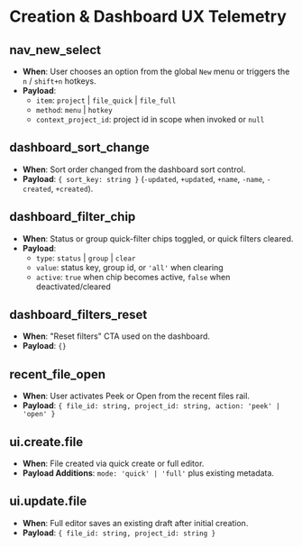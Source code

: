 # Creation & Dashboard UX Telemetry

## nav_new_select
- **When**: User chooses an option from the global `New` menu or triggers the `n` / `shift+n` hotkeys.
- **Payload**:
  - `item`: `project` | `file_quick` | `file_full`
  - `method`: `menu` | `hotkey`
  - `context_project_id`: project id in scope when invoked or `null`

## dashboard_sort_change
- **When**: Sort order changed from the dashboard sort control.
- **Payload**: `{ sort_key: string }` (`-updated`, `+updated`, `+name`, `-name`, `-created`, `+created`).

## dashboard_filter_chip
- **When**: Status or group quick-filter chips toggled, or quick filters cleared.
- **Payload**:
  - `type`: `status` | `group` | `clear`
  - `value`: status key, group id, or `'all'` when clearing
  - `active`: `true` when chip becomes active, `false` when deactivated/cleared

## dashboard_filters_reset
- **When**: "Reset filters" CTA used on the dashboard.
- **Payload**: `{}`

## recent_file_open
- **When**: User activates Peek or Open from the recent files rail.
- **Payload**: `{ file_id: string, project_id: string, action: 'peek' | 'open' }`

## ui.create.file
- **When**: File created via quick create or full editor.
- **Payload Additions**: `mode: 'quick' | 'full'` plus existing metadata.

## ui.update.file
- **When**: Full editor saves an existing draft after initial creation.
- **Payload**: `{ file_id: string, project_id: string }`
